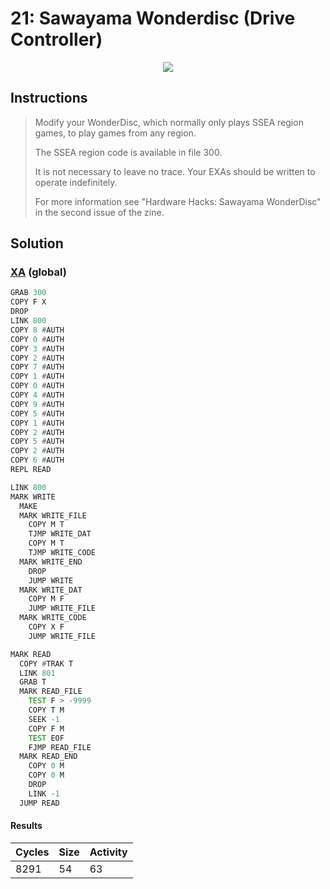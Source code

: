 # 21: Sawayama Wonderdisc (Drive Controller)

<div align="center"><img src="EXAPUNKS - Sawayama WonderDisc (8291, 54, 63, 2024-06-23-17-18-15).mp4" /></div>

## Instructions
> Modify your WonderDisc, which normally only plays SSEA region games, to play games from any region.
> 
> The SSEA region code is available in file 300.
> 
> It is not necessary to leave no trace. Your EXAs should be written to operate indefinitely.
> 
> For more information see "Hardware Hacks: Sawayama WonderDisc" in the second issue of the zine.

## Solution

### [XA](XA.exa) (global)
```asm
GRAB 300
COPY F X
DROP
LINK 800
COPY 8 #AUTH
COPY 0 #AUTH
COPY 3 #AUTH
COPY 2 #AUTH
COPY 7 #AUTH
COPY 1 #AUTH
COPY 0 #AUTH
COPY 4 #AUTH
COPY 9 #AUTH
COPY 5 #AUTH
COPY 1 #AUTH
COPY 2 #AUTH
COPY 5 #AUTH
COPY 2 #AUTH
COPY 6 #AUTH
REPL READ

LINK 800
MARK WRITE
  MAKE
  MARK WRITE_FILE
    COPY M T
    TJMP WRITE_DAT
    COPY M T
    TJMP WRITE_CODE
  MARK WRITE_END
    DROP
    JUMP WRITE
  MARK WRITE_DAT
    COPY M F
    JUMP WRITE_FILE
  MARK WRITE_CODE
    COPY X F
    JUMP WRITE_FILE

MARK READ
  COPY #TRAK T
  LINK 801
  GRAB T
  MARK READ_FILE
    TEST F > -9999
    COPY T M
    SEEK -1
    COPY F M
    TEST EOF
    FJMP READ_FILE
  MARK READ_END
    COPY 0 M
    COPY 0 M
    DROP
    LINK -1
  JUMP READ
```

#### Results
| Cycles | Size | Activity |
|--------|------|----------|
| 8291   | 54   | 63       |
